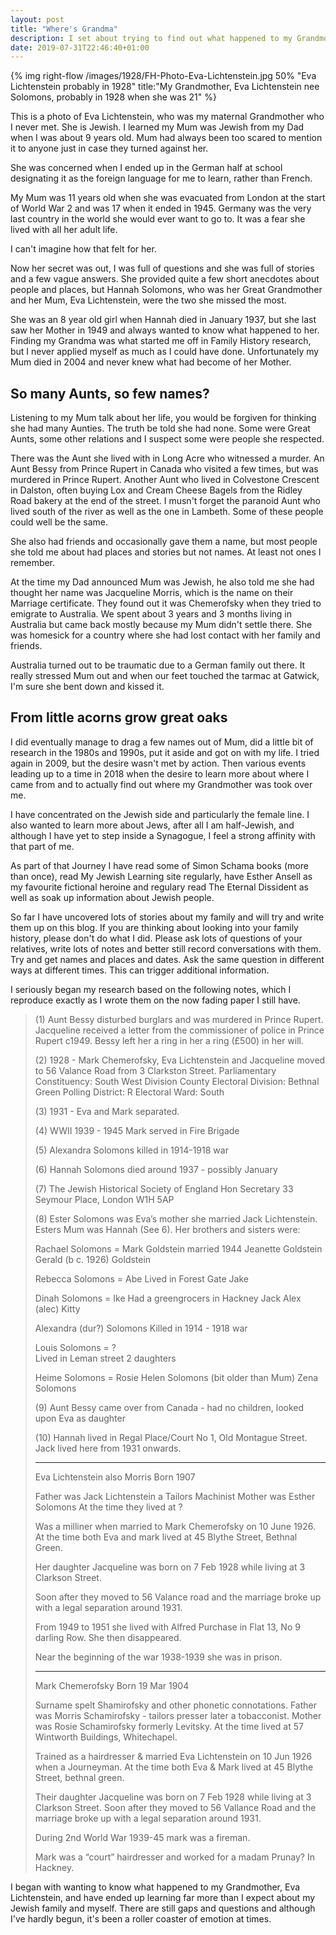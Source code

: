 ```yaml
---
layout: post
title: "Where's Grandma"
description: I set about trying to find out what happened to my Grandmother, Eva Lichtenstein, and now I am discovering a Jewish family history full of mystery and intrigue and will hopefully find more about my own Mother and the Jewish Whitechapel life she was born into in 1928.
date: 2019-07-31T22:46:40+01:00
---
```

{% img right-flow /images/1928/FH-Photo-Eva-Lichtenstein.jpg 50% "Eva Lichtenstein probably in 1928" title:"My Grandmother, Eva Lichtenstein nee Solomons, probably in 1928 when she was 21" %}

This is a photo of Eva Lichtenstein, who was my maternal Grandmother who I never met.  She is Jewish. I learned my Mum was Jewish from my Dad when I was about 9 years old.  Mum had always been too scared to mention it to anyone just in case they turned against her.

She was concerned when I ended up in the German half at school designating it as the foreign language for me to learn, rather than French.

My Mum was 11 years old when she was evacuated from London at the start of World War 2 and was 17 when it ended in 1945.  Germany was the very last country in the world she would ever want to go to.  It was a fear she lived with all her adult life.

I can't imagine how that felt for her.

Now her secret was out, I was full of questions and she was full of stories and a few vague answers.  She provided quite a few short anecdotes about people and places, but Hannah Solomons, who was her Great Grandmother and her Mum, Eva Lichtenstein, were the two she missed the most.

She was an 8 year old girl when Hannah died in January 1937, but she last saw her Mother in 1949 and always wanted to know what happened to her.  Finding my Grandma was what started me off in Family History research, but I never applied myself as much as I could have done.  Unfortunately my Mum died in 2004 and never knew what had become of her Mother.

## So many Aunts, so few names?

Listening to my Mum talk about her life, you would be forgiven for thinking she had many Aunties.  The truth be told she had none.  Some were Great Aunts, some other relations and I suspect some were people she respected.

There was the Aunt she lived with in Long Acre who witnessed a murder.  An Aunt Bessy from Prince Rupert in Canada who visited a few times, but was murdered in Prince Rupert. Another Aunt who lived in Colvestone Crescent in Dalston, often buying Lox and Cream Cheese Bagels from the Ridley Road bakery at the end of the street.  I musn't forget the paranoid Aunt who lived south of the river as well as the one in Lambeth.  Some of these people could well be the same.

She also had friends and occasionally gave them a name, but most people she told me about had places and stories but not names. At least not ones I remember.

At the time my Dad announced Mum was Jewish, he also told me she had thought her name was Jacqueline Morris, which is the name on their Marriage certificate.  They found out it was Chemerofsky when they tried to emigrate to Australia.  We spent about 3 years and 3 months living in Australia but came back mostly because my Mum didn't settle there.  She was homesick for a country where she had lost contact with her family and friends. 

Australia turned out to be traumatic due to a German family out there.  It really stressed Mum out and when our feet touched the tarmac at Gatwick, I'm sure she bent down and kissed it.

## From little acorns grow great oaks

I did eventually manage to drag a few names out of Mum, did a little bit of research in the 1980s and 1990s, put it aside and got on with my life.  I tried again in 2009, but the desire wasn't met by action.  Then various events leading up to a time in 2018 when the desire to learn more about where I came from and to actually find out where my Grandmother was took over me.  

I have concentrated on the Jewish side and particularly the female line.  I also wanted to learn more about Jews, after all I am half-Jewish, and although I have yet to step inside a Synagogue, I feel a strong affinity with that part of me.

As part of that Journey I have read some of Simon Schama books (more than once), read My Jewish Learning site regularly, have Esther Ansell as my favourite fictional heroine and regulary read The Eternal Dissident as well as soak up information about Jewish people. 

So far I have uncovered lots of stories about my family and will try and write them up on this blog.  If you are thinking about looking into your family history, please don't do what I did.  Please ask lots of questions of your relatives, write lots of notes and better still record conversations with them.  Try and get names and places and dates.  Ask the same question in different ways at different times.  This can trigger additional information.

I seriously began my research based on the following notes, which I reproduce exactly as I wrote them on the now fading paper I still have.

> (1) Aunt Bessy disturbed burglars and was murdered in Prince Rupert.  Jacqueline received a letter from the commissioner of police in Prince Rupert c1949.  Bessy left her a ring in her a ring (£500) in her will.
>
> (2) 1928 - Mark Chemerofsky, Eva Lichtenstein and Jacqueline moved to 56 Valance Road from 3 Clarkston Street.
> Parliamentary Constituency: South West Division
> County Electoral Division: Bethnal Green
> Polling District: R
> Electoral Ward: South
>
> (3) 1931 - Eva and Mark separated.
>
> (4) WWII 1939 - 1945 Mark served in Fire Brigade
>
> (5) Alexandra Solomons killed in 1914-1918 war
>
> (6) Hannah Solomons died around 1937 - possibly January
>
> (7) The Jewish Historical Society of England
> Hon Secretary 33 Seymour Place, London W1H 5AP
>
> (8) Ester Solomons was Eva’s mother she married Jack Lichtenstein.  Esters Mum was Hannah (See 6). Her brothers and sisters were:
>
> Rachael Solomons = Mark Goldstein married 1944
>  Jeanette Goldstein
>  Gerald (b c. 1926) Goldstein
>
> Rebecca Solomons = Abe 
> Lived in Forest Gate
>  Jake
>
> Dinah Solomons = Ike
> Had a greengrocers in Hackney
>  Jack
>  Alex (alec)
>  Kitty
>
> Alexandra (dur?) Solomons
> Killed in 1914 - 1918 war
>
> Louis Solomons = ?  
> Lived in Leman street
> 2 daughters
>
> Heime Solomons = Rosie
>  Helen Solomons (bit older than Mum)
>  Zena Solomons
>
> (9) Aunt Bessy came over from Canada - had no children, looked upon Eva as daughter
>
> (10) Hannah lived in Regal Place/Court No 1, Old Montague Street.  Jack lived here from 1931 onwards.
>
>
> ------------------------
> Eva Lichtenstein also Morris
> Born 1907
>
> Father was Jack Lichtenstein a Tailors Machinist
> Mother was Esther Solomons
> At the time they lived at ?
>
> Was a milliner when married to Mark Chemerofsky on 10 June 1926.  At the time both Eva and mark lived at 45 Blythe Street, Bethnal Green.
>
> Her daughter Jacqueline was born on 7 Feb 1928 while living at 3 Clarkson Street.
>
> Soon after they moved to 56 Valance road and the marriage broke up with a legal separation around 1931.
>
> From 1949 to 1951 she lived with Alfred Purchase in Flat 13, No 9 darling Row.  She then disappeared.
>
> Near the beginning of the war 1938-1939 she was in prison.
>
> ------------------------
> Mark Chemerofsky
> Born 19 Mar 1904
>
> Surname spelt Shamirofsky and other phonetic connotations.
> Father was Morris Schamirofsky - tailors presser later a tobacconist.
> Mother was Rosie Schamirofsky formerly Levitsky.
> At the time lived at 57 Wintworth Buildings, Whitechapel.
>
> Trained as a hairdresser & married Eva Lichtenstein on 10 Jun 1926 when a Journeyman. At the time both Eva & Mark lived at 45 Blythe Street, bethnal green.
>
> Their daughter Jacqueline was born on 7 Feb 1928 while living at 3 Clarkson Street.
> Soon after they moved to 56 Vallance Road and the marriage broke up with a legal separation around 1931.
>
> During 2nd World War 1939-45 mark was a fireman.
>
> Mark was a “court” hairdresser and worked for a madam Prunay? In Hackney.
>

I began with wanting to know what happened to my Grandmother, Eva Lichtenstein, and have ended up learning far more than I expect about my Jewish family and myself.  There are still gaps and questions and although I've hardly begun, it's been a roller coaster of emotion at times.
